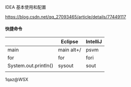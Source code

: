 IDEA 基本使用和配置

https://blog.csdn.net/qq_27093465/article/details/77449117



#### 快捷命令

|                      | Eclipse    | IntelliJ |
| -------------------- | ---------- | -------- |
| main                 | main alt+/ | psvm     |
| for                  | for        | fori     |
| System.out.println() | sysout     | sout     |
|                      |            |          |

1qaz@WSX